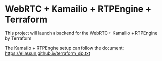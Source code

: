 # WebRTC + Kamailio + RTPEngine + Terraform

This project will launch a backend for the WebRTC + Kamailio + RTPEngine by Terraform

The Kamailio + RTPEngine setup can follow the document: https://eliassun.github.io/terraform_sip.txt

